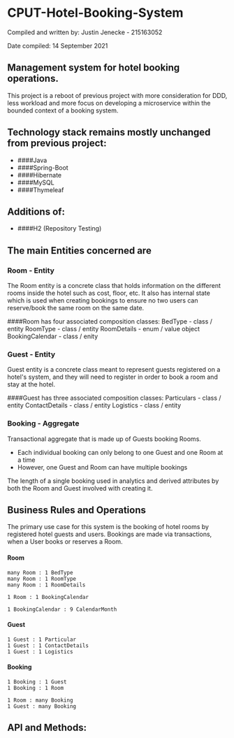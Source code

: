 
# CPUT-Hotel-Booking-System
Compiled and written by: Justin Jenecke - 215163052

Date compiled: 14 September 2021

## Management system for hotel booking operations.

  This project is a reboot of previous project with more consideration for DDD, 
  less workload and more focus on developing a microservice within the bounded context of a booking system.

## Technology stack remains mostly unchanged from previous project:
  - ####Java
  - ####Spring-Boot
  - ####Hibernate
  - ####MySQL
  - ####Thymeleaf

## Additions of:
  - ####H2 (Repository Testing)

## The main Entities concerned are

### Room - Entity
  The Room entity is a concrete class that holds information on the different rooms inside the hotel such as cost, floor, etc.
  It also has internal state which is used when creating bookings to ensure no two users can reserve/book the same room on the same date.
  
####Room has four associated composition classes:
    BedType  -  class / entity
    RoomType  -  class / entity
    RoomDetails  -  enum / value object
    BookingCalendar  - class / enity


### Guest - Entity
  Guest entity is a concrete class meant to represent guests registered on a hotel's system, and they will need 
  to register in order to book a room and stay at the hotel.
  
  ####Guest has three associated composition classes:
     Particulars  -  class / entity
     ContactDetails   -  class / entity
     Logistics  -  class / entity

### Booking - Aggregate
  Transactional aggregate that is made up of Guests booking Rooms.
   - Each individual booking can only belong to one Guest and one Room at a time
   - However, one Guest and Room can have multiple bookings
  
  The length of a single booking used in analytics and derived attributes by both the Room and Guest involved with creating it.


## Business Rules and Operations

The primary use case for this system is the booking of hotel rooms by registered hotel guests and users.
Bookings are made via transactions, when a User books or reserves a Room.
#### Room
    many Room : 1 BedType
    many Room : 1 RoomType
    many Room : 1 RoomDetails

    1 Room : 1 BookingCalendar

    1 BookingCalendar : 9 CalendarMonth

#### Guest
    1 Guest : 1 Particular
    1 Guest : 1 ContactDetails
    1 Guest : 1 Logistics

#### Booking
    1 Booking : 1 Guest
    1 Booking : 1 Room

    1 Room : many Booking
    1 Guest : many Booking

## API and Methods:
